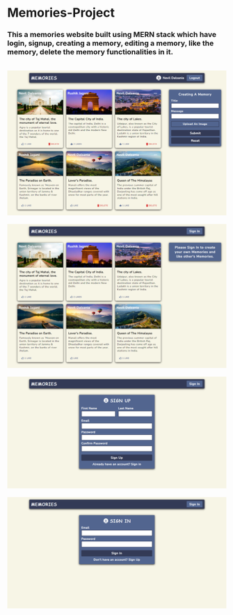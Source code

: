 # Memories-Project
### This a memories website built using MERN stack which have login, signup, creating a memory, editing a memory, like the memory, delete the memory functionalities in it.
&nbsp;
<img src="./Readme_Images/1.png" />
&nbsp;
<img src="./Readme_Images/2.png" />
&nbsp;
<img src="./Readme_Images/3.png" />
&nbsp;
<img src="./Readme_Images/4.png" />